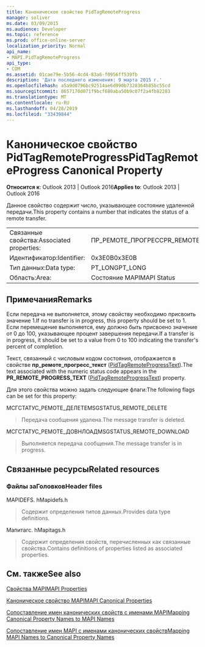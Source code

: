 ```yaml
---
title: Каноническое свойство PidTagRemoteProgress
manager: soliver
ms.date: 03/09/2015
ms.audience: Developer
ms.topic: reference
ms.prod: office-online-server
localization_priority: Normal
api_name:
- MAPI.PidTagRemoteProgress
api_type:
- COM
ms.assetid: 01cae79e-5b56-4cd4-83a6-f0956ff539fb
description: 'Дата последнего изменения: 9 марта 2015 г.'
ms.openlocfilehash: a5a9d0796bc92514ae6d990b7328364b85bc55cd
ms.sourcegitcommit: 8657170d071f9bcf680aba50b9c07f2a4fb82283
ms.translationtype: MT
ms.contentlocale: ru-RU
ms.lasthandoff: 04/28/2019
ms.locfileid: "33439844"
---
```

# <a name="pidtagremoteprogress-canonical-property"></a><span data-ttu-id="a8fdd-103">Каноническое свойство PidTagRemoteProgress</span><span class="sxs-lookup"><span data-stu-id="a8fdd-103">PidTagRemoteProgress Canonical Property</span></span>

  
  
<span data-ttu-id="a8fdd-104">**Относится к**: Outlook 2013 | Outlook 2016</span><span class="sxs-lookup"><span data-stu-id="a8fdd-104">**Applies to**: Outlook 2013 | Outlook 2016</span></span> 
  
<span data-ttu-id="a8fdd-105">Данное свойство содержит число, указывающее состояние удаленной передачи.</span><span class="sxs-lookup"><span data-stu-id="a8fdd-105">This property contains a number that indicates the status of a remote transfer.</span></span>
  
|||
|:-----|:-----|
|<span data-ttu-id="a8fdd-106">Связанные свойства:</span><span class="sxs-lookup"><span data-stu-id="a8fdd-106">Associated properties:</span></span>  <br/> |<span data-ttu-id="a8fdd-107">ПР_РЕМОТЕ_ПРОГРЕСС</span><span class="sxs-lookup"><span data-stu-id="a8fdd-107">PR_REMOTE_PROGRESS</span></span>  <br/> |
|<span data-ttu-id="a8fdd-108">Идентификатор:</span><span class="sxs-lookup"><span data-stu-id="a8fdd-108">Identifier:</span></span>  <br/> |<span data-ttu-id="a8fdd-109">0x3E0B</span><span class="sxs-lookup"><span data-stu-id="a8fdd-109">0x3E0B</span></span>  <br/> |
|<span data-ttu-id="a8fdd-110">Тип данных:</span><span class="sxs-lookup"><span data-stu-id="a8fdd-110">Data type:</span></span>  <br/> |<span data-ttu-id="a8fdd-111">PT_LONG</span><span class="sxs-lookup"><span data-stu-id="a8fdd-111">PT_LONG</span></span>  <br/> |
|<span data-ttu-id="a8fdd-112">Область:</span><span class="sxs-lookup"><span data-stu-id="a8fdd-112">Area:</span></span>  <br/> |<span data-ttu-id="a8fdd-113">Состояние MAPI</span><span class="sxs-lookup"><span data-stu-id="a8fdd-113">MAPI Status</span></span>  <br/> |
   
## <a name="remarks"></a><span data-ttu-id="a8fdd-114">Примечания</span><span class="sxs-lookup"><span data-stu-id="a8fdd-114">Remarks</span></span>

<span data-ttu-id="a8fdd-115">Если передача не выполняется, этому свойству необходимо присвоить значение 1.</span><span class="sxs-lookup"><span data-stu-id="a8fdd-115">If no transfer is in progress, this property should be set to 1.</span></span> <span data-ttu-id="a8fdd-116">Если перемещение выполняется, ему должно быть присвоено значение от 0 до 100, указывающее процент завершения передачи.</span><span class="sxs-lookup"><span data-stu-id="a8fdd-116">If a transfer is in progress, it should be set to a value from 0 to 100 indicating the transfer's percent of completion.</span></span>
  
<span data-ttu-id="a8fdd-117">Текст, связанный с числовым кодом состояния, отображается в свойстве **пр_ремоте_прогресс_текст** ([PidTagRemoteProgressText](pidtagremoteprogresstext-canonical-property.md)).</span><span class="sxs-lookup"><span data-stu-id="a8fdd-117">The text associated with the numeric status code appears in the **PR_REMOTE_PROGRESS_TEXT** ([PidTagRemoteProgressText](pidtagremoteprogresstext-canonical-property.md)) property.</span></span>
  
<span data-ttu-id="a8fdd-118">Для этого свойства можно задать следующие флаги:</span><span class="sxs-lookup"><span data-stu-id="a8fdd-118">The following flags can be set for this property:</span></span>
  
<span data-ttu-id="a8fdd-119">МСГСТАТУС_РЕМОТЕ_ДЕЛЕТЕ</span><span class="sxs-lookup"><span data-stu-id="a8fdd-119">MSGSTATUS_REMOTE_DELETE</span></span>
  
> <span data-ttu-id="a8fdd-120">Передача сообщения удалена.</span><span class="sxs-lookup"><span data-stu-id="a8fdd-120">The message transfer is deleted.</span></span>
    
<span data-ttu-id="a8fdd-121">МСГСТАТУС_РЕМОТЕ_ДОВНЛОАД</span><span class="sxs-lookup"><span data-stu-id="a8fdd-121">MSGSTATUS_REMOTE_DOWNLOAD</span></span>
  
> <span data-ttu-id="a8fdd-122">Выполняется передача сообщения.</span><span class="sxs-lookup"><span data-stu-id="a8fdd-122">The message transfer is in progress.</span></span>
    
## <a name="related-resources"></a><span data-ttu-id="a8fdd-123">Связанные ресурсы</span><span class="sxs-lookup"><span data-stu-id="a8fdd-123">Related resources</span></span>

### <a name="header-files"></a><span data-ttu-id="a8fdd-124">Файлы заГоловков</span><span class="sxs-lookup"><span data-stu-id="a8fdd-124">Header files</span></span>

<span data-ttu-id="a8fdd-125">MAPIDEFS. h</span><span class="sxs-lookup"><span data-stu-id="a8fdd-125">Mapidefs.h</span></span>
  
> <span data-ttu-id="a8fdd-126">Содержит определения типов данных.</span><span class="sxs-lookup"><span data-stu-id="a8fdd-126">Provides data type definitions.</span></span>
    
<span data-ttu-id="a8fdd-127">Мапитагс. h</span><span class="sxs-lookup"><span data-stu-id="a8fdd-127">Mapitags.h</span></span>
  
> <span data-ttu-id="a8fdd-128">Содержит определения свойств, перечисленных как связанные свойства.</span><span class="sxs-lookup"><span data-stu-id="a8fdd-128">Contains definitions of properties listed as associated properties.</span></span>
    
## <a name="see-also"></a><span data-ttu-id="a8fdd-129">См. также</span><span class="sxs-lookup"><span data-stu-id="a8fdd-129">See also</span></span>



[<span data-ttu-id="a8fdd-130">Свойства MAPI</span><span class="sxs-lookup"><span data-stu-id="a8fdd-130">MAPI Properties</span></span>](mapi-properties.md)
  
[<span data-ttu-id="a8fdd-131">Каноническое свойство MAPI</span><span class="sxs-lookup"><span data-stu-id="a8fdd-131">MAPI Canonical Properties</span></span>](mapi-canonical-properties.md)
  
[<span data-ttu-id="a8fdd-132">Сопоставление имен канонических свойств с именами MAPI</span><span class="sxs-lookup"><span data-stu-id="a8fdd-132">Mapping Canonical Property Names to MAPI Names</span></span>](mapping-canonical-property-names-to-mapi-names.md)
  
[<span data-ttu-id="a8fdd-133">Сопоставление имен MAPI с именами канонических свойств</span><span class="sxs-lookup"><span data-stu-id="a8fdd-133">Mapping MAPI Names to Canonical Property Names</span></span>](mapping-mapi-names-to-canonical-property-names.md)

